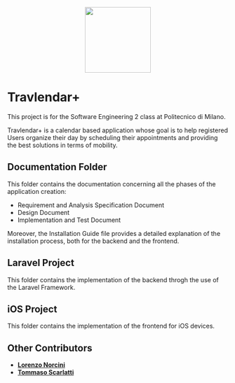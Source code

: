 <p align="center">
  <img src="https://github.com/gmenchetti/TravlendarPlus/blob/master/Documentation/Images/logo_icon.png" height="150">
</p>

# Travlendar+
This project is for the Software Engineering 2 class at Politecnico di Milano.

Travlendar+ is a calendar based application whose goal is to help registered Users organize their day by scheduling their appointments and providing the best solutions in terms of mobility.

## Documentation Folder
This folder contains the documentation concerning all the phases of the application creation:
* Requirement and Analysis Specification Document
* Design Document
* Implementation and Test Document

Moreover, the Installation Guide file provides a detailed explanation of the installation process, both for the backend and the frontend.

## Laravel Project
This folder contains the implementation of the backend throgh the use of the Laravel Framework.

## iOS Project
This folder contains the implementation of the frontend for iOS devices.

## Other Contributors
* **[Lorenzo Norcini](https://github.com/LorenzoNorcini)**
* **[Tommaso Scarlatti](https://github.com/tmscarla)**
